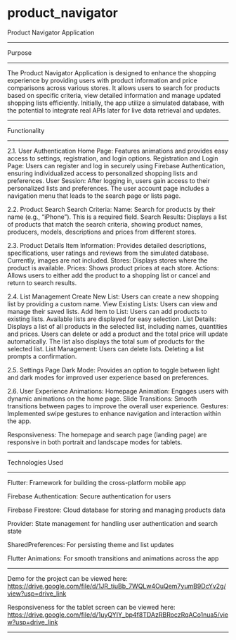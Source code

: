 # product_navigator

Product Navigator Application

*****
Purpose
*****
The Product Navigator Application is designed to enhance the shopping experience by providing users with product information and price comparisons across various stores. It allows users to search for products based on specific criteria, view detailed information and manage updated shopping lists efficiently. Initially, the app utilize a simulated database, with the potential to integrate real APIs later for live data retrieval and updates.


*****
Functionality
*****
2.1. User Authentication
Home Page: Features animations and provides easy access to settings, registration, and login options.
Registration and Login Page: Users can register and log in securely using Firebase Authentication, ensuring individualized access to personalized shopping lists and preferences.
User Session: After logging in, users gain access to their personalized lists and preferences. The user account page includes a navigation menu that leads to the search page or lists page.

2.2. Product Search
Search Criteria:
Name: Search for products by their name (e.g., “iPhone”). This is a required field.
Search Results: Displays a list of products that match the search criteria, showing product names, producers, models, descriptions and prices from different stores.

2.3. Product Details
Item Information: Provides detailed descriptions, specifications, user ratings and reviews from the simulated database. Currently, images are not included.
Stores: Displays stores where the product is available.
Prices: Shows product prices at each store.
Actions: Allows users to either add the product to a shopping list or cancel and return to search results.

2.4. List Management
Create New List: Users can create a new shopping list by providing a custom name. 
View Existing Lists: Users can view and manage their saved lists.
Add Item to List: Users can add products to existing lists. Available lists are displayed for easy selection.
List Details: Displays a list of all products in the selected list, including names, quantities and prices. Users can delete or add a product and the total price will update automatically. The list also displays the total sum of products for the selected list.
List Management: Users can delete lists. Deleting a list prompts a confirmation.

2.5. Settings Page
Dark Mode: Provides an option to toggle between light and dark modes for improved user experience based on preferences.

2.6. User Experience
Animations:
Homepage Animation: Engages users with dynamic animations on the home page.
Slide Transitions: Smooth transitions between pages to improve the overall user experience.
Gestures: Implemented swipe gestures to enhance navigation and interaction within the app.

Responsiveness:
The homepage and search page (landing page) are responsive in both portrait and landscape modes for tablets.


*****
Technologies Used
*****
Flutter: Framework for building the cross-platform mobile app

Firebase Authentication: Secure authentication for users

Firebase Firestore: Cloud database for storing and managing products data

Provider: State management for handling user authentication and search state

SharedPreferences: For persisting theme and list updates

Flutter Animations: For smooth transitions and animations across the app

*****
Demo for the project can be viewed here: https://drive.google.com/file/d/1JR_tiuBb_7WQLw4OuQem7yumB9DcYv2g/view?usp=drive_link

Responsiveness for the tablet screen can be viewed here: https://drive.google.com/file/d/1uyQYIY_bp4f8TDAzRBRoczRqACo1nua5/view?usp=drive_link
*****